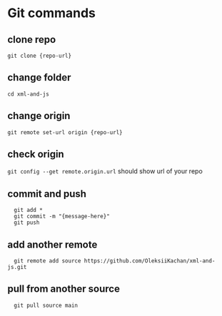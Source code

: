 # Git commands

## clone repo

`git clone {repo-url}`

## change folder

`cd xml-and-js`

## change origin

`git remote set-url origin {repo-url}`

## check origin

`git config --get remote.origin.url`
should show url of your repo

## commit and push

```git
  git add *
  git commit -m "{message-here}"
  git push
```

## add another remote

```git
  git remote add source https://github.com/OleksiiKachan/xml-and-js.git
```

## pull from another source

```git
  git pull source main
```
